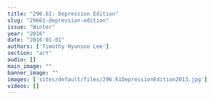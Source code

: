 ```yaml
---
title: "296.61: Depression Edition"
slug: "29661-depression-edition"
issue: "Winter"
year: "2016"
date: "2016-01-01"
authors: ['Timothy Hyunsoo Lee']
section: "art"
audio: []
main_image: ""
banner_image: ""
images: ['sites/default/files/296.61DepressionEdition2013.jpg']
videos: []
---
```

